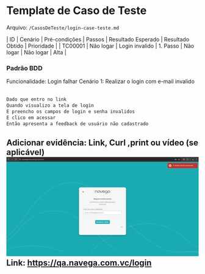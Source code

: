 
# Template de Caso de Teste

Arquivo: `/CasosDeTeste/login-case-teste.md`

| ID | Cenário | Pré-condições | Passos | Resultado Esperado | Resultado Obtido | Prioridade |
| TC00001 | Não logar | Login invalido | 1. Passo | Não logar | Não logar | Alta |

### Padrão BDD

Funcionalidade: Login falhar
Cenário 1: Realizar o login com e-mail invalido

```

Dado que entro no link 
Quando visualizo a tela de login
E preencho os campos de login e senha invalidos
E clico em acessar
Então apresenta a feedback de usuário não cadastrado

```

Adicionar evidência: Link, Curl ,print ou vídeo (se aplicável)
![feedback](evidencias-testes/login-invalido.png)
Link: https://qa.navega.com.vc/login
---